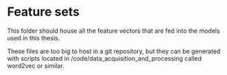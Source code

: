 # Feature sets

This folder should house all the feature vectors that are fed into the models used in this thesis.

These files are too big to host in a git repository, but they can be generated with scripts located in /code/data_acquisition_and_processing called word2vec or similar.
